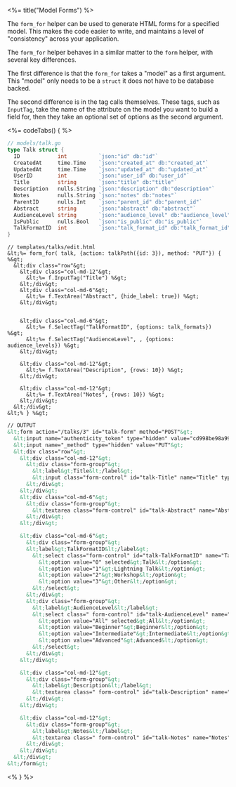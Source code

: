 <%= title("Model Forms") %>

The `form_for` helper can be used to generate HTML forms for a specified model. This makes the code easier to write, and maintains a level of "consistency" across your application.

The `form_for` helper behaves in a similar matter to the `form` helper, with several key differences.

The first difference is that the `form_for` takes a "model" as a first argument. This "model" only needs to be a `struct` it does not have to be database backed.

The second difference is in the tag calls themselves. These tags, such as `InputTag`, take the name of the attribute on the model you want to build a field for, then they take an optional set of options as the second argument.

<%= codeTabs() { %>
```go
// models/talk.go
type Talk struct {
  ID            int          `json:"id" db:"id"`
  CreatedAt     time.Time    `json:"created_at" db:"created_at"`
  UpdatedAt     time.Time    `json:"updated_at" db:"updated_at"`
  UserID        int          `json:"user_id" db:"user_id"`
  Title         string       `json:"title" db:"title"`
  Description   nulls.String `json:"description" db:"description"`
  Notes         nulls.String `json:"notes" db:"notes"`
  ParentID      nulls.Int    `json:"parent_id" db:"parent_id"`
  Abstract      string       `json:"abstract" db:"abstract"`
  AudienceLevel string       `json:"audience_level" db:"audience_level"`
  IsPublic      nulls.Bool   `json:"is_public" db:"is_public"`
  TalkFormatID  int          `json:"talk_format_id" db:"talk_format_id"`
}
```

```erb
// templates/talks/edit.html
&lt;%= form_for( talk, {action: talkPath({id: 3}), method: "PUT"}) { %&gt;
  &lt;div class="row"&gt;
    &lt;div class="col-md-12"&gt;
      &lt;%= f.InputTag("Title") %&gt;
    &lt;/div&gt;
    &lt;div class="col-md-6"&gt;
      &lt;%= f.TextArea("Abstract", {hide_label: true}) %&gt;
    &lt;/div&gt;


    &lt;div class="col-md-6"&gt;
      &lt;%= f.SelectTag("TalkFormatID", {options: talk_formats}) %&gt;
      &lt;%= f.SelectTag("AudienceLevel", , {options: audience_levels}) %&gt;
    &lt;/div&gt;

    &lt;div class="col-md-12"&gt;
      &lt;%= f.TextArea("Description", {rows: 10}) %&gt;
    &lt;/div&gt;

    &lt;div class="col-md-12"&gt;
      &lt;%= f.TextArea("Notes", {rows: 10}) %&gt;
    &lt;/div&gt;
  &lt;/div&gt;
&lt;% } %&gt;
```

```html
// OUTPUT
&lt;form action="/talks/3" id="talk-form" method="POST"&gt;
  &lt;input name="authenticity_token" type="hidden" value="cd998be98a99b452481c43fd3e4715e4e85333a45b982ac999"&gt;
  &lt;input name="_method" type="hidden" value="PUT"&gt;
  &lt;div class="row"&gt;
    &lt;div class="col-md-12"&gt;
      &lt;div class="form-group"&gt;
        &lt;label&gt;Title&lt;/label&gt;
        &lt;input class="form-control" id="talk-Title" name="Title" type="text" value="My Title"&gt;
      &lt;/div&gt;
    &lt;/div&gt;
    &lt;div class="col-md-6"&gt;
      &lt;div class="form-group"&gt;
        &lt;textarea class="form-control" id="talk-Abstract" name="Abstract"&gt;some data here&lt;/textarea&gt;
      &lt;/div&gt;
    &lt;/div&gt;

    &lt;div class="col-md-6"&gt;
      &lt;div class="form-group"&gt;
      &lt;label&gt;TalkFormatID&lt;/label&gt;
        &lt;select class="form-control" id="talk-TalkFormatID" name="TalkFormatID"&gt;
          &lt;option value="0" selected&gt;Talk&lt;/option&gt;
          &lt;option value="1"&gt;Lightning Talk&lt;/option&gt;
          &lt;option value="2"&gt;Workshop&lt;/option&gt;
          &lt;option value="3"&gt;Other&lt;/option&gt;
        &lt;/select&gt;
      &lt;/div&gt;
      &lt;div class="form-group"&gt;
        &lt;label&gt;AudienceLevel&lt;/label&gt;
        &lt;select class=" form-control" id="talk-AudienceLevel" name="AudienceLevel"&gt;
          &lt;option value="All" selected&gt;All&lt;/option&gt;
          &lt;option value="Beginner"&gt;Beginner&lt;/option&gt;
          &lt;option value="Intermediate"&gt;Intermediate&lt;/option&gt;
          &lt;option value="Advanced"&gt;Advanced&lt;/option&gt;
        &lt;/select&gt;
      &lt;/div&gt;
    &lt;/div&gt;

    &lt;div class="col-md-12"&gt;
      &lt;div class="form-group"&gt;
        &lt;label&gt;Description&lt;/label&gt;
        &lt;textarea class=" form-control" id="talk-Description" name="Description" rows="10"&gt;some data here&lt;/textarea&gt;
      &lt;/div&gt;
    &lt;/div&gt;

    &lt;div class="col-md-12"&gt;
      &lt;div class="form-group"&gt;
        &lt;label&gt;Notes&lt;/label&gt;
        &lt;textarea class=" form-control" id="talk-Notes" name="Notes" rows="10"&gt;some data here&lt;/textarea&gt;
      &lt;/div&gt;
    &lt;/div&gt;
  &lt;/div&gt;
&lt;/form&gt;
```
<% } %>

